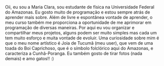 Oii, eu sou a Maria Clara, sou estudante de física na Universidade Federal do Amazonas. Eu gosto muito de programação e estou sempre atrás de aprender
mais sobre. Além de livre e espontânea vontade de aprender, o meu curso também me proporciona a oportunidade de me aprimorar em programação de diversas
maneiras. Por aqui eu vou organizar e compartilhar meus projetos, alguns podem ser muito simples mas cada um tem muito esforço e muita vontade de evoluir. 
Uma curiosidade sobre mim é que o meu nome artístico é Joia de Tucumã (meu user), que vem de uma toada do Boi Caprichoso, que é o símbolo folclórico
aqui do Amazonas, e caracteriza a Cunhã-Poranga. Eu também gosto de tirar fotos (nada demais) e amo gatos!! :)
